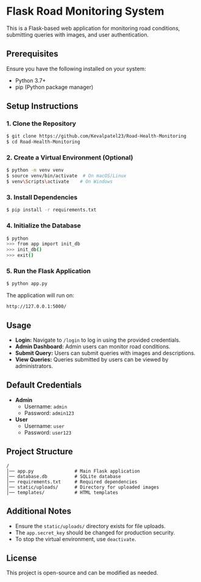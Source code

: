 # Flask Road Monitoring System

This is a Flask-based web application for monitoring road conditions, submitting queries with images, and user authentication.

## Prerequisites

Ensure you have the following installed on your system:
- Python 3.7+
- pip (Python package manager)

## Setup Instructions

### 1. Clone the Repository
```sh
$ git clone https://github.com/Kevalpatel23/Road-Health-Monitoring
$ cd Road-Health-Monitoring
```

### 2. Create a Virtual Environment (Optional)
```sh
$ python -m venv venv
$ source venv/bin/activate  # On macOS/Linux
$ venv\Scripts\activate    # On Windows
```

### 3. Install Dependencies
```sh
$ pip install -r requirements.txt
```

### 4. Initialize the Database
```sh
$ python
>>> from app import init_db
>>> init_db()
>>> exit()
```

### 5. Run the Flask Application
```sh
$ python app.py
```

The application will run on:
```
http://127.0.0.1:5000/
```

## Usage
- **Login:** Navigate to `/login` to log in using the provided credentials.
- **Admin Dashboard:** Admin users can monitor road conditions.
- **Submit Query:** Users can submit queries with images and descriptions.
- **View Queries:** Queries submitted by users can be viewed by administrators.

## Default Credentials
- **Admin**
  - Username: `admin`
  - Password: `admin123`
- **User**
  - Username: `user`
  - Password: `user123`

## Project Structure
```
/
│── app.py               # Main Flask application
│── database.db          # SQLite database
│── requirements.txt     # Required dependencies
│── static/uploads/      # Directory for uploaded images
│── templates/           # HTML templates
```

## Additional Notes
- Ensure the `static/uploads/` directory exists for file uploads.
- The `app.secret_key` should be changed for production security.
- To stop the virtual environment, use `deactivate`.

## License
This project is open-source and can be modified as needed.

